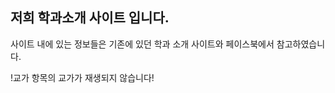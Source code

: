 <h2>저희 학과소개 사이트 입니다.</h2>
<p>사이트 내에 있는 정보들은 기존에 있던 학과 소개 사이트와 페이스북에서 참고하였습니다.</p>
<p>!교가 항목의 교가가 재생되지 않습니다!</p>
